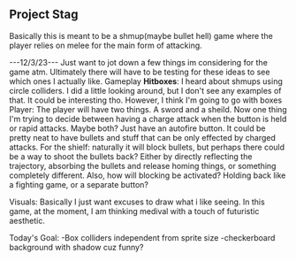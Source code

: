 Project Stag
---------------
Basically this is meant to be a shmup(maybe bullet hell) game where the player relies on melee for the main form of attacking.

---12/3/23---
Just want to jot down a few things im considering for the game atm. Ultimately there will have to be testing for these ideas to see which ones I actually like.
Gameplay
**Hitboxes**: I heard about shmups using circle colliders. I did a little looking around, but I don't see any examples of that. It could be interesting tho. However, I think I'm going to go with boxes
Player: The player will have two things. A sword and a sheild. Now one thing I'm trying to decide between having a charge attack when the button is held or rapid attacks. Maybe both? Just have an autofire button. It could
be pretty neat to have bullets and stuff that can be only effected by charged attacks. For the shielf: naturally it will block bullets, but perhaps there could be a way to shoot the bullets back? Either by directly reflecting the trajectory, absorbing the bullets and release homing things, or something completely different. Also, how will blocking be activated? Holding back like a fighting game, or a separate button?

Visuals: Basically I just want excuses to draw what i like seeing. In this game, at the moment, I am thinking medival with a touch of futuristic aesthetic.

Today's Goal:
-Box colliders independent from sprite size
-checkerboard background with shadow cuz funny?

